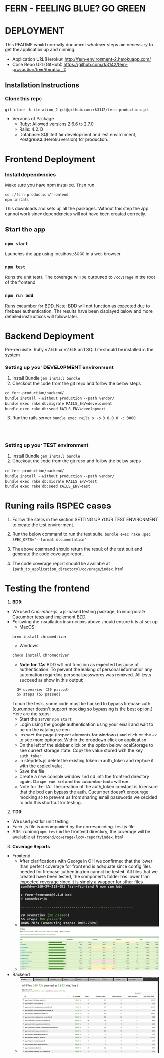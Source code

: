 # FERN - FEELING BLUE? GO GREEN

# DEPLOYMENT

This README would normally document whatever steps are necessary to get the
application up and running.



* Application URL(Heroku): http://fern-environment-2.herokuapp.com/
* Code Repo URL(GitHub): https://github.com/rk3142/fern-production/tree/iteration_2
## Installation Instructions
### Clone this repo
```commandline
git clone -b iteration_2 git@github.com:rk3142/fern-production.git

```

* Versions of Package
  - Ruby: Allowed versions 2.6.6 to 2.7.0 
  - Rails: 4.2.10
  - Database: SQLite3 for development and test environment, PostgreSQL(Heroku version) for production.

# Frontend Deployment

### Install dependencies
Make sure you have npm installed. Then run
```commandline
cd ./fern-production/frontend
npm install
```
This downloads and sets up all the packages. Without this step the app cannot work since dependencies will not have been created correctly.

## Start the app
### `npm start`
Launches the app using localhost:3000 in a web browser

### `npm test`
Runs the unit tests. The coverage will be outputted to `/coverage` in the root of the frontend

### `npm run bdd`
Runs cucumber for BDD. Note: BDD will not function as expected due to firebase authentication. The results have been displayed below and more detailed instructions will follow later.

# Backend Deployment
Pre-requisite: Ruby v2.6.6 or v2.6.8  and SQLLite should be installed in the system

### Setting up your DEVELOPMENT environment
1. Install Bundle
`gem install bundle`
2. Checkout the code from the git repo and follow the below steps

`cd fern-production/backend/`\
`bundle install --without production --path vendor/` \
`bundle exec rake db:migrate RAILS_ENV=development`\
`bundle exec rake db:seed RAILS_ENV=development`

3. Run the rails server
`bundle exec rails s -b 0.0.0.0 -p 3000`  
  
  <br/>
  <br/>

### Setting up your TEST environment

1. Install Bundle
`gem install bundle`
2. Checkout the code from the git repo and follow the below steps

`cd fern-production/backend/` \
`bundle install --without production --path vendor/` \
`bundle exec rake db:migrate RAILS_ENV=test`\
`bundle exec rake db:seed RAILS_ENV=test`


# Runing rails RSPEC cases
1. Follow the steps in the section SETTING UP YOUR TEST ENVIRONMENT to create the test environment.
2. Run the below command to run the test suite.
		`bundle exec rake spec SPEC_OPTS="--format documentation"`

3. The above command should return the result of the test suit and generate the code coverage report.
4. The code coverage report should be available at `{path_to_application_directory}/coverage/index.html`


# Testing the frontend
1. **BDD**:
- We used *Cucumber-js*, a js-based testing package, to incorporate Cucumber tests and implement BDD.
- Following the installation instructions above should ensure it is all set up
    - MacOS:
    ```
    brew install chromedriver
    ```
    - Windows:
    ```
    choco install chromedriver
    ```
    - **Note for TAs** BDD will not function as expected because of authentication. To prevent the leaking of personal information any automation regarding personal passwords was removed. All tests succeed as show in this output:
    ```
      20 scenarios (20 passed)
      55 steps (55 passed)
    ```
    To run the tests, some code must be hacked to bypass firebase auth (cucumber doesn't support mocking so bypassing is the best option.) Here are the steps:
    - Start the server `npm start`
    - Login using the google authentication using your email and wait to be on the catalog screen
    - Inspect the page (inspect elements for windows) and click on the `<<` to see more optionss. Within the dropdown click on application
    - On the left of the sidebar click on the option below localStorage to see current storage state. Copy the value stored with the key `auth_token`
    - In stepdefs.js delete the existing token in auth_token and replace it with the copied value.
    - Save the file
    - Create a new console window and cd into the frontend directory again. Do `npm run bdd` and the cucumber tests will run.
    - Note for the TA: The creation of the auth_token constant is to ensure that the bdd can bypass the auth. Cucumber doesn’t encourage mocking so to prevent us from sharing email passwords we decided to add this shortcut for testing. 


2. **TDD**:
- We used *jest* for unit testing 
- Each <name>.js file is accompanied by the corresponding <name>.test.js file
- After runinng `npm test` in the frontend directory, the coverage will be available at `frontend/coverage/lcov-report/index.html`
	
3. **Coverage Reports**
- Frontend
  - After clarifications with George in OH we confirmed that the lower than perfect coverage for front end is adequate since config files needed for firebase authentication cannot be tested. All files that we created have been tested, the components folder has lower than expected coverage since it is simply a wrapper for other files. 
  - ![alt text](https://github.com/rk3142/fern-production/blob/iteration_2/BDD.png)
  - ![alt text](https://github.com/rk3142/fern-production/blob/iteration_2/frontend_coverage.png)
- Backend
  - ![alt text](https://github.com/rk3142/fern-production/blob/iteration_2/backend_coverage.png)
